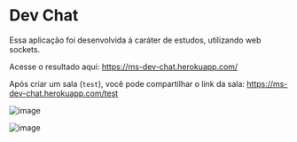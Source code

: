 # Dev Chat
Essa aplicação foi desenvolvida 
á caráter de estudos, utilizando web sockets.

Acesse o resultado aqui: https://ms-dev-chat.herokuapp.com/

Após criar um sala (`test`), você pode compartilhar o link da sala:
https://ms-dev-chat.herokuapp.com/test

![image](https://user-images.githubusercontent.com/29892001/159387857-5dadafa1-2ab6-4475-bbf0-27025b81322d.png)

![image](https://user-images.githubusercontent.com/29892001/159387952-9bcd2d91-d768-42f9-b85d-2f181aa94445.png)
